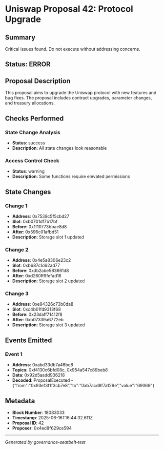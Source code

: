 # Uniswap Proposal 42: Protocol Upgrade

## Summary
Critical issues found. Do not execute without addressing concerns.

## Status: ERROR

## Proposal Description
This proposal aims to upgrade the Uniswap protocol with new features and bug fixes. The proposal includes contract upgrades, parameter changes, and treasury allocations.

## Checks Performed

### State Change Analysis
- **Status**: success
- **Description**: All state changes look reasonable


### Access Control Check
- **Status**: warning
- **Description**: Some functions require elevated permissions



## State Changes

### Change 1
- **Address**: 0x7539c5f5cbd27
- **Slot**: 0xb0701df7b17bf
- **Before**: 0x1f10773bbae8d8
- **After**: 0x596c01afbd51
- **Description**: Storage slot 1 updated

### Change 2
- **Address**: 0x4e5a8306e23c2
- **Slot**: 0xb687c1d62ad77
- **Before**: 0xdb2abe583661d8
- **After**: 0xd260ff9fefad18
- **Description**: Storage slot 2 updated

### Change 3
- **Address**: 0xe94326c73b0da8
- **Slot**: 0xc4b01fd9313f68
- **Before**: 0x23daff71412f8
- **After**: 0xb07339a6772eb
- **Description**: Storage slot 3 updated


## Events Emitted

### Event 1
- **Address**: 0xabd33db7a46bc8
- **Topics**: 0xf4130c6bfd08c, 0x954a547c89beb8
- **Data**: 0x92d5aadd936218
- **Decoded**: ProposalExecuted - {"from":"0x93ef3f1f3cb7e8","to":"0xb7acd8f7a129e","value":"69069"}


## Metadata
- **Block Number**: 18083033
- **Timestamp**: 2025-06-16T16:44:32.611Z
- **Proposal ID**: 42
- **Proposer**: 0x4ed8f629ce594

---
*Generated by governance-seatbelt-test*
